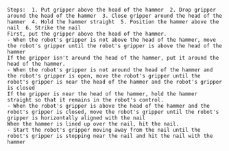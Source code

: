 
    Steps:  1. Put gripper above the head of the hammer  2. Drop gripper around the head of the hammer  3. Close gripper around the head of the hammer  4. Hold the hammer straight  5. Position the hammer above the nail  6. Strike the nail
    First, put the gripper above the head of the hammer.
    - When the robot's gripper is not above the head of the hammer, move the robot's gripper until the robot's gripper is above the head of the hammer
    If the gripper isn't around the head of the hammer, put it around the head of the hammer.
    - When the robot's gripper is not around the head of the hammer and the robot's gripper is open, move the robot's gripper until the robot's gripper is near the head of the hammer and the robot's gripper is closed
    If the gripper is near the head of the hammer, hold the hammer straight so that it remains in the robot's control.
    - When the robot's gripper is above the head of the hammer and the robot's gripper is closed, move the robot's gripper until the robot's gripper is horizontally aligned with the nail 
    When the hammer is lined up over the nail, hit the nail.
    - Start the robot's gripper moving away from the nail until the robot's gripper is stopping near the nail and hit the nail with the hammer
